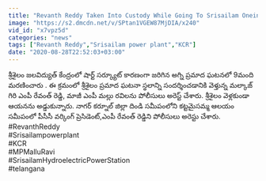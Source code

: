 ```yaml
---
title: "Revanth Reddy Taken Into Custody While Going To Srisailam Oneindia Telugu"
image: "https://s2.dmcdn.net/v/SPtan1VGEW87MjDIA/x240"
vid_id: "x7vpz5d"
categories: "news"
tags: ["Revanth Reddy","Srisailam power plant","KCR"]
date: "2020-08-28T22:52:03+03:00"
---
```

శ్రీశైలం జలవిద్యుత్ కేంద్రంలో షార్ట్ సర్క్యూట్ కారణంగా జరిగిన అగ్ని ప్రమాద ఘటనలో 9మంది మరణించారు . ఈ క్రమంలో శ్రీశైలం ప్రమాద ఘటనా స్థలాన్ని సందర్శించడానికి వెళ్తున్న మల్కాజ్ గిరి ఎంపీ రేవంత్ రెడ్డి, మాజీ ఎంపీ మల్లు రవిలను పోలీసులు అరెస్ట్ చేశారు. శ్రీశైలం వెళ్లకుండా ఆయనను అడ్డుకున్నారు. నాగర్ కర్నూల్ జిల్లా దిండి సమీపంలోని కట్టమైసమ్మ ఆలయం సమీపంలో పీసీసీ వర్కింగ్ ప్రెసిడెంట్,ఎంపీ రేవంత్ రెడ్డిని పోలీసులు అరెస్టు చేశారు.   <br>#RevanthReddy   <br>#Srisailampowerplant   <br>#KCR   <br>#MPMalluRavi   <br>#SrisailamHydroelectricPowerStation   <br>#telangana   <br>
